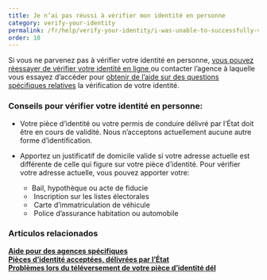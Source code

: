 ```yaml
---
title: Je n’ai pas réussi à vérifier mon identité en personne
category: verify-your-identity
permalink: /fr/help/verify-your-identity/i-was-unable-to-successfully-verify-my-identity-in-person/
order: 10
---
```

Si vous ne parvenez pas à vérifier votre identité en personne, [vous pouvez réessayer de vérifier votre identité en ligne ](https://login.gov/help/verify-your-identity/how-to-verify-your-identity/)ou contacter l’agence à laquelle vous essayez d’accéder pour [obtenir de l’aide sur des questions spécifiques relatives](https://login.gov/help/specific-agencies/overview/) la vérification de votre identité.

### Conseils pour vérifier votre identité en personne: 

* Votre pièce d’identité ou votre permis de conduire délivré par l’État doit être en cours de validité. Nous n’acceptons actuellement aucune autre forme d’identification.
* Apportez un justificatif de domicile valide si votre adresse actuelle est différente de celle qui figure sur votre pièce d’identité. Pour vérifier votre adresse actuelle, vous pouvez apporter votre:

  * Bail, hypothèque ou acte de fiducie
  *  Inscription sur les listes électorales
  *  Carte d’immatriculation de véhicule
  *  Police d’assurance habitation ou automobile

### Artículos relacionados

[**Aide pour des agences spécifiques**](https://login.gov/help/specific-agencies/overview/)\
[**Pièces d’identité acceptées, délivrées par l’État**](https://login.gov/help/verify-your-identity/accepted-state-issued-identification/)\
**[Problèmes lors du téléversement de votre pièce d’identité dél](https://login.gov/help/verify-your-identity/troubleshoot-uploading-your-state-issued-id/)**